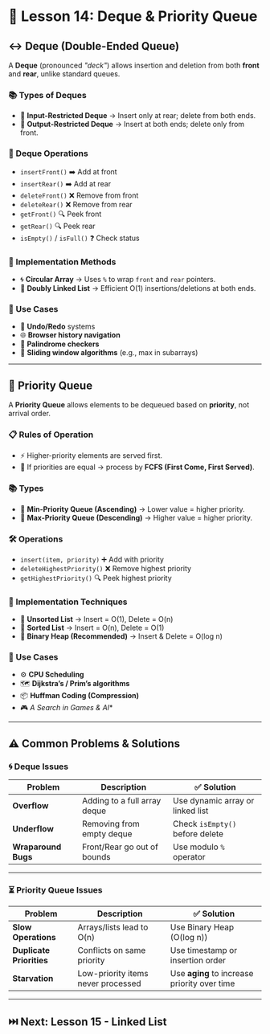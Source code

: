 # 📘 Lesson 14: **Deque & Priority Queue**


## ↔️ Deque (Double-Ended Queue)

A **Deque** (pronounced *"deck"*) allows insertion and deletion from both **front** and **rear**, unlike standard queues.

### 📚 Types of Deques

* 🔹 **Input-Restricted Deque** → Insert only at rear; delete from both ends.
* 🔹 **Output-Restricted Deque** → Insert at both ends; delete only from front.

### 🔧 Deque Operations

* `insertFront()` ➡️ Add at front
* `insertRear()` ➡️ Add at rear
* `deleteFront()` ❌ Remove from front
* `deleteRear()` ❌ Remove from rear
* `getFront()` 🔍 Peek front
* `getRear()` 🔍 Peek rear
* `isEmpty()` / `isFull()` ❓ Check status

### 🧰 Implementation Methods

* 🌀 **Circular Array** → Uses `%` to wrap `front` and `rear` pointers.
* 🔗 **Doubly Linked List** → Efficient O(1) insertions/deletions at both ends.

### 📌 Use Cases

* 🔄 **Undo/Redo** systems
* 🌐 **Browser history navigation**
* 🔁 **Palindrome checkers**
* 🧮 **Sliding window algorithms** (e.g., max in subarrays)

---

## 🥇 Priority Queue

A **Priority Queue** allows elements to be dequeued based on **priority**, not arrival order.

### 📋 Rules of Operation

* ⚡ Higher-priority elements are served first.
* 📌 If priorities are equal → process by **FCFS (First Come, First Served)**.

### 📚 Types

* 🔽 **Min-Priority Queue (Ascending)** → Lower value = higher priority.
* 🔼 **Max-Priority Queue (Descending)** → Higher value = higher priority.

### 🛠️ Operations

* `insert(item, priority)` ➕ Add with priority
* `deleteHighestPriority()` ❌ Remove highest priority
* `getHighestPriority()` 🔍 Peek highest priority

### 🧰 Implementation Techniques

* 📂 **Unsorted List** → Insert = O(1), Delete = O(n)
* 📑 **Sorted List** → Insert = O(n), Delete = O(1)
* 🌲 **Binary Heap (Recommended)** → Insert & Delete = O(log n)

### 📌 Use Cases

* ⚙️ **CPU Scheduling**
* 🗺️ **Dijkstra’s / Prim’s algorithms**
* 📦 **Huffman Coding (Compression)**
* 🎮 **A* Search in Games & AI*\*

---

## ⚠️ Common Problems & Solutions

### 🌀 Deque Issues

| Problem             | Description                  | ✅ Solution                       |
| ------------------- | ---------------------------- | -------------------------------- |
| **Overflow**        | Adding to a full array deque | Use dynamic array or linked list |
| **Underflow**       | Removing from empty deque    | Check `isEmpty()` before delete  |
| **Wraparound Bugs** | Front/Rear go out of bounds  | Use modulo `%` operator          |

---

### ⏳ Priority Queue Issues

| Problem                  | Description                        | ✅ Solution                                   |
| ------------------------ | ---------------------------------- | -------------------------------------------- |
| **Slow Operations**      | Arrays/lists lead to O(n)          | Use Binary Heap (O(log n))                   |
| **Duplicate Priorities** | Conflicts on same priority         | Use timestamp or insertion order             |
| **Starvation**           | Low-priority items never processed | Use **aging** to increase priority over time |

---

## ⏭️ Next: **Lesson 15 - Linked List**

